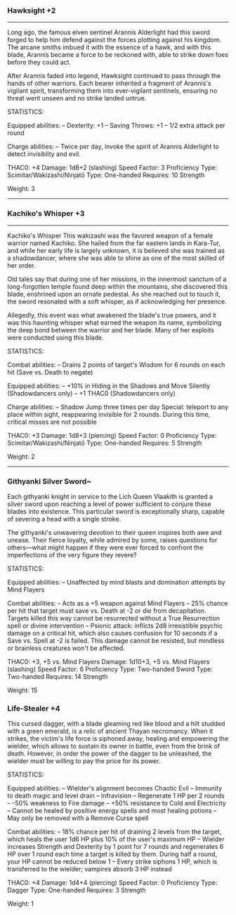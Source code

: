 ### Hawksight +2

---

Long ago, the famous elven sentinel Arannis Alderlight had this sword forged to help him defend against the forces plotting against his kingdom. The arcane smiths imbued it with the essence of a hawk, and with this blade, Arannis became a force to be reckoned with, able to strike down foes before they could act.

After Arannis faded into legend, Hawksight continued to pass through the hands of other warriors. Each bearer inherited a fragment of Arannis's vigilant spirit, transforming them into ever-vigilant sentinels, ensuring no threat went unseen and no strike landed untrue.

STATISTICS:

Equipped abilities:
– Dexterity: +1
– Saving Throws: +1
– 1/2 extra attack per round

Charge abilities:
– Twice per day, invoke the spirit of Arannis Alderlight to detect invisiblity and evil.

THAC0: +4
Damage: 1d8+2 (slashing)
Speed Factor: 3
Proficiency Type: Scimitar/Wakizashi/Ninjatō
Type: One-handed
Requires:
 10 Strength

Weight: 3

---

### Kachiko's Whisper +3

---
Kachiko's Whisper
This wakizashi was the favored weapon of a female warrior named Kachiko. She hailed from the far eastern lands in Kara-Tur, and while her early life is largely unknown, it is believed she was trained as a shadowdancer, where she was able to shine as one of the most skilled of her order.

Old tales say that during one of her missions, in the innermost sanctum of a long-forgotten temple found deep within the mountains, she discovered this blade, enshrined upon an ornate pedestal. As she reached out to touch it, the sword resonated with a soft whisper, as if acknowledging her presence.

Allegedly, this event was what awakened the blade's true powers, and it was this haunting whisper what earned the weapon its name, symbolizing the deep bond between the warrior and her blade. Many of her exploits were conducted using this blade.

STATISTICS:

Combat abilities:
– Drains 2 points of target's Wisdom for 6 rounds on each hit (Save vs. Death to negate)

Equipped abilities:
– +10% in Hiding in the Shadows and Move Silently (Shadowdancers only)
– +1 THAC0 (Shadowdancers only)

Charge abilities:
– Shadow Jump three times per day
  Special: teleport to any place within sight, reappearing invisible for 2 rounds. During this time, critical misses are not possible

THAC0: +3
Damage: 1d8+3 (piercing)
Speed Factor: 0
Proficiency Type: Scimitar/Wakizashi/Ninjatō
Type: One-handed
Requires:
  5 Strength

Weight: 2

---

### Githyanki Silver Sword~

Each githyanki knight in service to the Lich Queen Vlaakith is granted a silver sword upon reaching a level of power sufficient to conjure these blades into existence. This particular sword is exceptionally sharp, capable of severing a head with a single stroke.

The githyanki's unwavering devotion to their queen inspires both awe and unease. Their fierce loyalty, while admired by some, raises questions for others—what might happen if they were ever forced to confront the imperfections of the very figure they revere?

STATISTICS:

Equipped abilities:
– Unaffected by mind blasts and domination attempts by Mind Flayers

Combat abilities:
– Acts as a +5 weapon against Mind Flayers
– 25% chance per hit that target must save vs. Death at -2 or die from decapitation. Targets killed this way cannot be resurrected without a True Resurrection spell or divine intervention
– Psionic attack: inflicts 2d8 irresistible psychic damage on a critical hit, which also causes confusion for 10 seconds if a Save vs. Spell at -2 is failed. This damage cannot be resisted, but mindless or brainless creatures won't be affected.

THAC0: +3, +5 vs. Mind Flayers
Damage: 1d10+3, +5 vs. Mind Flayers (slashing)
Speed Factor: 6
Proficiency Type: Two-handed Sword
Type: Two-handed
Requires:
 14 Strength

Weight: 15


### Life-Stealer +4

This cursed dagger, with a blade gleaming red like blood and a hilt studded with a green emerald, is a relic of ancient Thayan necromancy. When it strikes, the victim's life force is siphoned away, healing and empowering the wielder, which allows to sustain its owner in battle, even from the brink of death. However, in order the power of the dagger to be unleashed, the wielder must be willing to pay the price for its power.

STATISTICS:

Equipped abilities:
– Wielder's alignment becomes Chaotic Evil
– Immunity to death magic and level drain
– Infravision
– Regenerate 1 HP per 2 rounds
– -50% weakness to Fire damage
– +50% resistance to Cold and Electricity
– Cannot be healed by positive energy spells and most healing potions
– May only be removed with a Remove Curse spell

Combat abilities:
– 18% chance per hit of draining 2 levels from the target, which heals the user 1d6 HP plus 10% of the user's maximum HP
– Wielder increases Strength and Dexterity by 1 point for 7 rounds and regenerates 6 HP over 1 round each time a target is killed by them. During half a round, your HP cannot be reduced below 1
– Every strike siphons 1 HP, which is transferred to the wielder; vampires absorb 3 HP instead

THAC0: +4
Damage: 1d4+4 (piercing)
Speed Factor: 0
Proficiency Type: Dagger
Type: One-handed
Requires:
 3 Strength

Weight: 1
